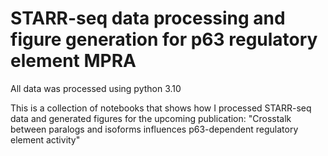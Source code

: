 STARR-seq data processing and figure generation for p63 regulatory element MPRA
===========================

All data was processed using python 3.10

This is a collection of notebooks that shows how I processed STARR-seq data
and generated figures for the upcoming publication: 
"Crosstalk between paralogs and isoforms influences p63-dependent regulatory element activity"
